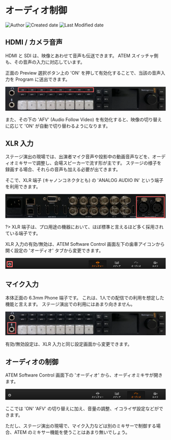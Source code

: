 # オーディオ制御

![Author](https://img.shields.io/badge/Author-aKuad-brightgreen)
![Created date](https://img.shields.io/badge/Created-2023%2F09%2F09-blue)
![Last Modified date](https://img.shields.io/badge/Last%20Modified-2023%2F09%2F16-blue)

## HDMI / カメラ音声

HDMI と SDI は、映像とあわせて音声も伝送できます。
ATEM スイッチャ側も、その音声の入力に対応しています。

正面の Preview 選択ボタン上の 'ON' を押して有効化することで、当該の音声入力を Program に送出できます。

![HDMI/SDI audio ON](./media/audio-cam-on.webp ':size=700')

また、その下の 'AFV' (Audio Follow Video) を有効化すると、映像の切り替えに応じて 'ON' が自動で切り替わるようになります。

## XLR 入力

ステージ演出の現場では、出演者マイク音声や投影中の動画音声などを、オーディオミキサーで調整し、会場スピーカーで流す形が主です。
ステージの様子を録画する場合、それらの音声も加える必要が出てきます。

そこで、XLR 端子 (キャノンコネクタとも) の 'ANALOG AUDIO IN' という端子を利用できます。

![XLR input](./media/audio-analog-in.webp ':size=700')

?> XLR 端子は、プロ用途の機器において、ほぼ標準と言えるほど多く採用されている端子です。

XLR 入力の有効/無効は、ATEM Software Control 画面左下の歯車アイコンから開く設定の 'オーディオ' タブから変更できます。

![ATEM Software Control - Config](./media/atem-sc-config.webp ':size=700')

## マイク入力

本体正面の 6.3mm Phone 端子です。
これは、1人での配信での利用を想定した機能と言えます。
ステージ演出での利用にはあまり向きません。

![Mic in](./media/audio-mic-in.webp ':size=700')

有効/無効設定は、XLR 入力と同じ設定画面から変更できます。

## オーディオの制御

ATEM Software Control 画面下の 'オーディオ' から、オーディオミキサが開きます。

![ATEM Software Control - Audio](./media/atem-sc-audio.webp ':size=700')

ここでは 'ON' 'AFV' の切り替えに加え、音量の調整、イコライザ設定などができます。

ただし、ステージ演出の現場で、マイク入力などは別のミキサーで制御する場合、ATEM のミキサー機能を使うことはあまり無いでしょう。
